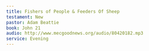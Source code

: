 ```yaml
---
title: Fishers of People & Feeders Of Sheep
testament: New
pastor: Adam Beattie
book: John 21
audio: http://www.mecgoodnews.org/audio/80420182.mp3
service: Evening
---
```

